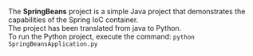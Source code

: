 The **SpringBeans** project is a simple Java project that demonstrates the capabilities of the Spring IoC container.  
The project has been translated from java to Python.  
To run the Python project, execute the command: `python SpringBeansApplication.py`  